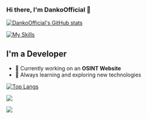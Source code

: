 ### Hi there, I'm DankoOfficial 👋 

[![DankoOfficial's GitHub stats](https://github-readme-stats.vercel.app/api?username=dankoofficial&theme=radical)](https://github.com/DankoOfficial)


[![My Skills](https://skillicons.dev/icons?i=python,flask,fastapi)]()  

## I'm a Developer  

- 🔭 Currently working on an **OSINT Website**  
- 🌱 Always learning and exploring new technologies  

[![Top Langs](https://github-readme-stats.vercel.app/api/top-langs/?username=dankoofficial&layout=compact)](https://github.com/DankoOfficial)  

[![](https://img.shields.io/badge/YouTube-FF0000?style=for-the-badge&logo=youtube&logoColor=white)](https://www.youtube.com/c/skyycodes)  

![](https://komarev.com/ghpvc/?username=dankoofficial&label=Profile+Visits&style=for-the-badge&color=blueviolet)
